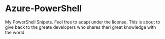# Azure-PowerShell
My PowerShell Snipets. Feel free to adapt under the license. This is about to give back to the greate developers who shares theri great knowledge with the world.


